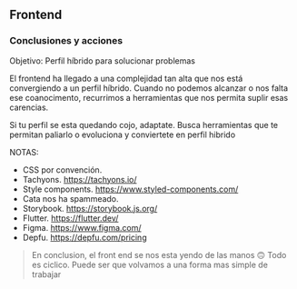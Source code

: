 ## Frontend

### Conclusiones y acciones

Objetivo: Perfil híbrido para solucionar problemas

El frontend ha llegado a una complejidad tan alta que nos está convergiendo a un perfil híbrido.
Cuando no podemos alcanzar o nos falta ese coanocimento, recurrimos a herramientas que nos permita suplir esas carencias.

Si tu perfil se esta quedando cojo, adaptate. Busca herramientas que te permitan paliarlo 
o evoluciona y conviertete en perfil hibrido

NOTAS:


- CSS por convención.
- Tachyons. https://tachyons.io/
- Style components. https://www.styled-components.com/
- Cata nos ha spammeado.
- Storybook. https://storybook.js.org/
- Flutter. https://flutter.dev/
- Figma. https://www.figma.com/
- Depfu. https://depfu.com/pricing

> En conclusion, el front end se nos esta yendo de las manos 🙃 Todo es ciclico. Puede ser que volvamos a una forma mas simple de trabajar
